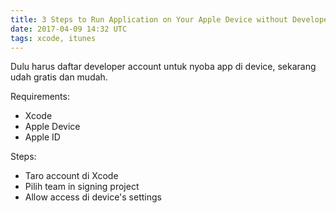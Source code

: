 ```yaml
---
title: 3 Steps to Run Application on Your Apple Device without Developer Account
date: 2017-04-09 14:32 UTC
tags: xcode, itunes
---
```


Dulu harus daftar developer account untuk nyoba app di device, sekarang udah gratis dan mudah.

Requirements:

- Xcode
- Apple Device
- Apple ID


Steps:
- Taro account di Xcode
- Pilih team in signing project
- Allow access di device's settings
